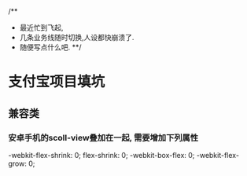 /** 
* 最近忙到飞起,
* 几条业务线随时切换,人设都快崩溃了.
* 随便写点什么吧.
**/

# 支付宝项目填坑

## 兼容类 
### 安卓手机的scoll-view叠加在一起, 需要增加下列属性
-webkit-flex-shrink: 0;
    flex-shrink: 0;
    -webkit-box-flex: 0;
    -webkit-flex-grow: 0;